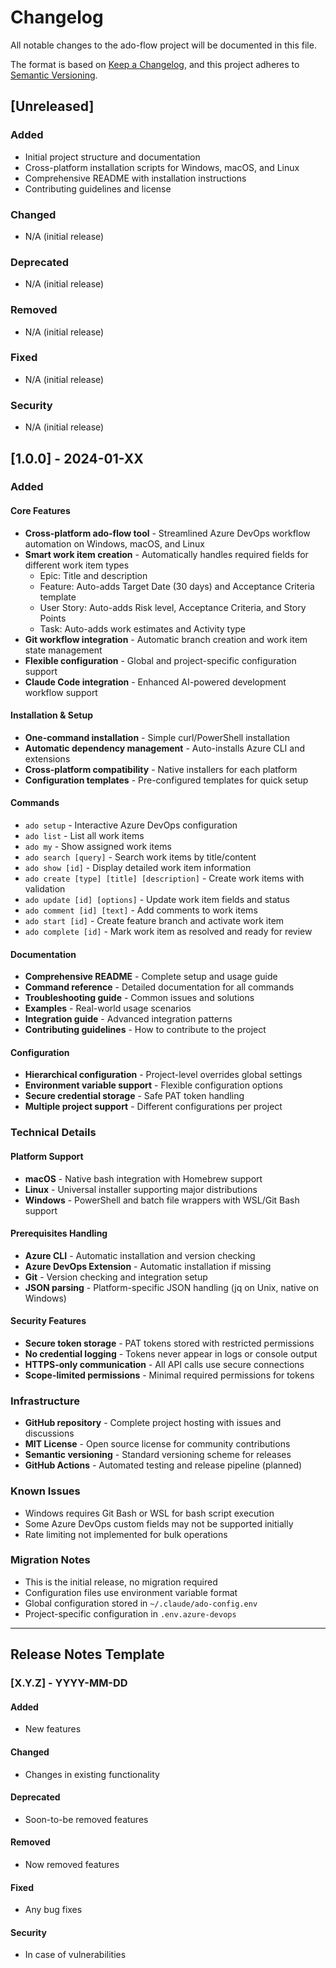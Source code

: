 # Changelog

All notable changes to the ado-flow project will be documented in this file.

The format is based on [Keep a Changelog](https://keepachangelog.com/en/1.0.0/),
and this project adheres to [Semantic Versioning](https://semver.org/spec/v2.0.0.html).

## [Unreleased]

### Added
- Initial project structure and documentation
- Cross-platform installation scripts for Windows, macOS, and Linux
- Comprehensive README with installation instructions
- Contributing guidelines and license

### Changed
- N/A (initial release)

### Deprecated
- N/A (initial release)

### Removed
- N/A (initial release)

### Fixed
- N/A (initial release)

### Security
- N/A (initial release)

## [1.0.0] - 2024-01-XX

### Added

#### Core Features
- **Cross-platform ado-flow tool** - Streamlined Azure DevOps workflow automation on Windows, macOS, and Linux
- **Smart work item creation** - Automatically handles required fields for different work item types
  - Epic: Title and description
  - Feature: Auto-adds Target Date (30 days) and Acceptance Criteria template
  - User Story: Auto-adds Risk level, Acceptance Criteria, and Story Points
  - Task: Auto-adds work estimates and Activity type
- **Git workflow integration** - Automatic branch creation and work item state management
- **Flexible configuration** - Global and project-specific configuration support
- **Claude Code integration** - Enhanced AI-powered development workflow support

#### Installation & Setup
- **One-command installation** - Simple curl/PowerShell installation
- **Automatic dependency management** - Auto-installs Azure CLI and extensions
- **Cross-platform compatibility** - Native installers for each platform
- **Configuration templates** - Pre-configured templates for quick setup

#### Commands
- `ado setup` - Interactive Azure DevOps configuration
- `ado list` - List all work items
- `ado my` - Show assigned work items
- `ado search [query]` - Search work items by title/content
- `ado show [id]` - Display detailed work item information
- `ado create [type] [title] [description]` - Create work items with validation
- `ado update [id] [options]` - Update work item fields and status
- `ado comment [id] [text]` - Add comments to work items
- `ado start [id]` - Create feature branch and activate work item
- `ado complete [id]` - Mark work item as resolved and ready for review

#### Documentation
- **Comprehensive README** - Complete setup and usage guide
- **Command reference** - Detailed documentation for all commands
- **Troubleshooting guide** - Common issues and solutions
- **Examples** - Real-world usage scenarios
- **Integration guide** - Advanced integration patterns
- **Contributing guidelines** - How to contribute to the project

#### Configuration
- **Hierarchical configuration** - Project-level overrides global settings
- **Environment variable support** - Flexible configuration options
- **Secure credential storage** - Safe PAT token handling
- **Multiple project support** - Different configurations per project

### Technical Details

#### Platform Support
- **macOS** - Native bash integration with Homebrew support
- **Linux** - Universal installer supporting major distributions
- **Windows** - PowerShell and batch file wrappers with WSL/Git Bash support

#### Prerequisites Handling
- **Azure CLI** - Automatic installation and version checking
- **Azure DevOps Extension** - Automatic installation if missing
- **Git** - Version checking and integration setup
- **JSON parsing** - Platform-specific JSON handling (jq on Unix, native on Windows)

#### Security Features
- **Secure token storage** - PAT tokens stored with restricted permissions
- **No credential logging** - Tokens never appear in logs or console output
- **HTTPS-only communication** - All API calls use secure connections
- **Scope-limited permissions** - Minimal required permissions for tokens

### Infrastructure
- **GitHub repository** - Complete project hosting with issues and discussions
- **MIT License** - Open source license for community contributions
- **Semantic versioning** - Standard versioning scheme for releases
- **GitHub Actions** - Automated testing and release pipeline (planned)

### Known Issues
- Windows requires Git Bash or WSL for bash script execution
- Some Azure DevOps custom fields may not be supported initially
- Rate limiting not implemented for bulk operations

### Migration Notes
- This is the initial release, no migration required
- Configuration files use environment variable format
- Global configuration stored in `~/.claude/ado-config.env`
- Project-specific configuration in `.env.azure-devops`

---

## Release Notes Template

### [X.Y.Z] - YYYY-MM-DD

#### Added
- New features

#### Changed
- Changes in existing functionality

#### Deprecated
- Soon-to-be removed features

#### Removed
- Now removed features

#### Fixed
- Any bug fixes

#### Security
- In case of vulnerabilities